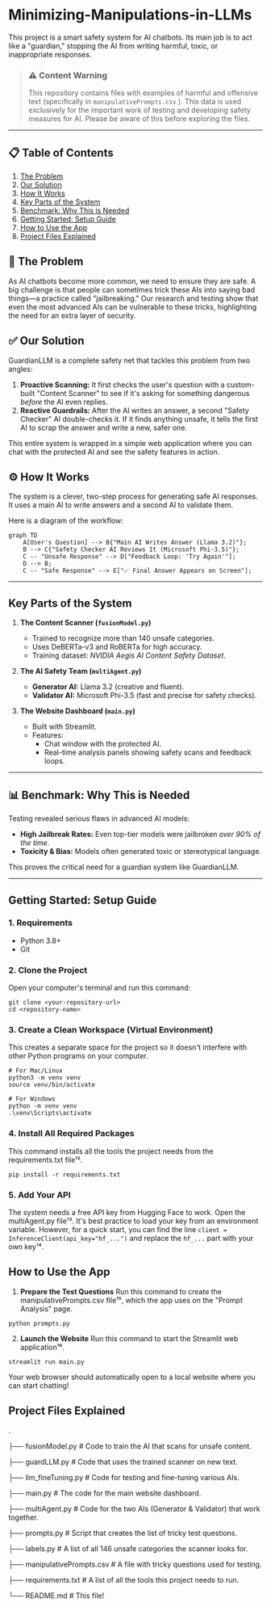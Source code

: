 # Minimizing-Manipulations-in-LLMs

This project is a smart safety system for AI chatbots. Its main job is to act like a "guardian," stopping the AI from writing harmful, toxic, or inappropriate responses.
> ### ⚠️ Content Warning
> This repository contains files with examples of harmful and offensive text (specifically in `manipulativePrompts.csv` ). This data is used exclusively for the important work of testing and developing safety measures for AI. Please be aware of this before exploring the files.

---

## 📋 Table of Contents
1.  [The Problem](#-the-problem)
2.  [Our Solution](#-our-solution)
3.  [How It Works](#-how-it-works)
4.  [Key Parts of the System](#-key-parts-of-the-system)
5.  [Benchmark: Why This is Needed](#-benchmark-why-this-is-needed)
6.  [Getting Started: Setup Guide](#-getting-started-setup-guide)
7.  [How to Use the App](#-how-to-use-the-app)
8.  [Project Files Explained](#-project-files-explained)

## 🎯 The Problem

As AI chatbots become more common, we need to ensure they are safe. A big challenge is that people can sometimes trick these AIs into saying bad things—a practice called "jailbreaking." Our research and testing show that even the most advanced AIs can be vulnerable to these tricks, highlighting the need for an extra layer of security.

## ✅ Our Solution

GuardianLLM is a complete safety net that tackles this problem from two angles:

1.  **Proactive Scanning:** It first checks the user's question with a custom-built "Content Scanner" to see if it's asking for something dangerous *before* the AI even replies.
2.  **Reactive Guardrails:** After the AI writes an answer, a second "Safety Checker" AI double-checks it. If it finds anything unsafe, it tells the first AI to scrap the answer and write a new, safer one.

This entire system is wrapped in a simple web application where you can chat with the protected AI and see the safety features in action.

## ⚙️ How It Works

The system is a clever, two-step process for generating safe AI responses. It uses a main AI to write answers and a second AI to validate them.

Here is a diagram of the workflow:

```mermaid
graph TD
    A[User's Question] --> B{"Main AI Writes Answer (Llama 3.2)"};
    B --> C{"Safety Checker AI Reviews It (Microsoft Phi-3.5)"};
    C -- "Unsafe Response" --> D["Feedback Loop: 'Try Again'"];
    D --> B;
    C -- "Safe Response" --> E["✅ Final Answer Appears on Screen"];
```
    

---

## Key Parts of the System

1. **The Content Scanner (`fusionModel.py`)**  
   - Trained to recognize more than 140 unsafe categories.  
   - Uses DeBERTa-v3 and RoBERTa for high accuracy.  
   - Training dataset: *NVIDIA Aegis AI Content Safety Dataset*.  

2. **The AI Safety Team (`multiAgent.py`)**  
   - **Generator AI:** Llama 3.2 (creative and fluent).  
   - **Validator AI:** Microsoft Phi-3.5 (fast and precise for safety checks).  

3. **The Website Dashboard (`main.py`)**  
   - Built with Streamlit.  
   - Features:  
     - Chat window with the protected AI.  
     - Real-time analysis panels showing safety scans and feedback loops.  

---

## 📊 Benchmark: Why This is Needed

Testing revealed serious flaws in advanced AI models:

- **High Jailbreak Rates:** Even top-tier models were jailbroken *over 90% of the time*.  
- **Toxicity & Bias:** Models often generated toxic or stereotypical language.  

This proves the critical need for a guardian system like GuardianLLM.

---

##  Getting Started: Setup Guide

### 1. Requirements
- Python 3.8+  
- Git  

### 2. Clone the Project

Open your computer's terminal and run this command:


```
git clone <your-repository-url>
cd <repository-name>
```

### 3. Create a Clean Workspace (Virtual Environment)
This creates a separate space for the project so it doesn't interfere with other Python programs on your computer.

```
# For Mac/Linux
python3 -m venv venv
source venv/bin/activate

# For Windows
python -m venv venv
.\venv\Scripts\activate
```

### 4. Install All Required Packages
This command installs all the tools the project needs from the requirements.txt file¹².

```
pip install -r requirements.txt
```

### 5. Add Your API
The system needs a free API key from Hugging Face to work. Open the multiAgent.py file¹³. It's best practice to load your key from an environment variable. However, for a quick start, you can find the line `client = InferenceClient(api_key="hf_...")` and replace the `hf_...` part with your own key¹⁴.

## How to Use the App
1. **Prepare the Test Questions**
Run this command to create the manipulativePrompts.csv file¹⁵, which the app uses on the "Prompt Analysis" page.

```
python prompts.py
```

2. **Launch the Website**
Run this command to start the Streamlit web application¹⁶.

```
streamlit run main.py
```
Your web browser should automatically open to a local website where you can start chatting!

## Project Files Explained
.

├── fusionModel.py           # Code to train the AI that scans for unsafe content.

├── guardLLM.py              # Code that uses the trained scanner on new text.

├── llm_fineTuning.py        # Code for testing and fine-tuning various AIs.

├── main.py                  # The code for the main website dashboard.

├── multiAgent.py            # Code for the two AIs (Generator & Validator) that work together.

├── prompts.py               # Script that creates the list of tricky test questions.

├── labels.py                # A list of all 146 unsafe categories the scanner looks for.

├── manipulativePrompts.csv  # A file with tricky questions used for testing.

├── requirements.txt         # A list of all the tools this project needs to run.

└── README.md                # This file!






